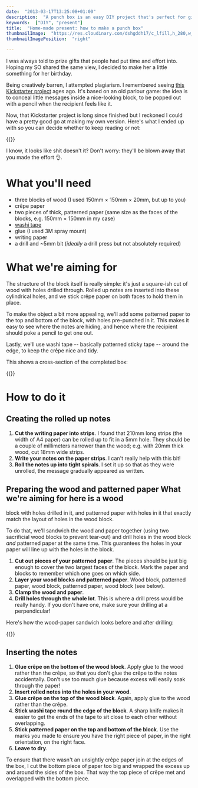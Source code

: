 ```yaml
---
date:  "2013-03-17T13:25:08+01:00"
description:  "A punch box is an easy DIY project that's perfect for gifting."
keywords:  ["DIY", "present"]
title:  "Home-made present: how to make a punch box"
thumbnailImage:  "https://res.cloudinary.com/dshgddh17/c_lfill,h_280,w_280/jmsbrdy.com/finished.jpg"
thumbnailImagePosition:  "right"

---
```


I was always told to prize gifts that people had put time and effort into.
Hoping my SO shared the same view, I decided to make her a little something for
her birthday.

Being creatively barren, I attempted plagiarism. I remembered seeing [this
Kickstarter
project](http://www.kickstarter.com/projects/leafcutterdesigns/retro-punch-boxes-for-valentines-day)
ages ago. It's based on an old parlour game: the idea is to conceal little
messages inside a nice-looking block, to be popped out with a pencil when the
recipient feels like it.
<!--more-->

Now, that Kickstarter project is long since finished but I reckoned I could
have a pretty good go at making my own version. Here's what I ended up with so
you can decide whether to keep reading or not:

{{<postimage title="Finished product" path="/jmsbrdy.com/finished.jpg">}}

I know, it looks like shit doesn't it? Don't worry: they'll be blown away that
you made the effort &#x1f44c;.

# What you'll need

* three blocks of wood (I used 150mm × 150mm × 20mm, but up to you)
* crêpe paper
* two pieces of thick, patterned paper (same size as the faces of the blocks,
  e.g. 150mm × 150mm in my case)
* [washi tape](http://www.cutetape.com/)
* glue (I used 3M spray mount)
* writing paper
* a drill and ~5mm bit (_ideally_ a drill press but not absolutely required)

# What we're aiming for

The structure of the block itself is really simple: it's just a square-ish cut
of wood with holes drilled through. Rolled up notes are inserted into these
cylindrical holes, and we stick crêpe paper on both faces to hold them in
place.

To make the object a bit more appealing, we'll add some patterned paper to the
top and bottom of the block, with holes pre-punched in it. This makes it easy
to see where the notes are hiding, and hence where the recipient should poke a
pencil to get one out.

Lastly, we'll use washi tape -- basically patterned sticky tape -- around the
edge, to keep the crêpe nice and tidy.

This shows a cross-section of the completed box:

{{<postimage title="Cross-section of the box" path="/jmsbrdy.com/cross-section.png">}}

# How to do it

## Creating the rolled up notes
1. **Cut the writing paper into strips**. I found that 210mm long strips (the
   width of A4 paper) can be rolled up to fit in a 5mm hole. They should be a
   couple of millimeters narrower than the wood; e.g. with 20mm thick wood, cut
   18mm wide strips.
1. **Write your notes on the paper strips**. I can't really help with this bit!
1. **Roll the notes up into tight spirals**. I set it up so that as they were
   unrolled, the message gradually appeared as written.

## Preparing the wood and patterned paper What we're aiming for here is a wood
block with holes drilled in it, and patterned paper with holes in it that
exactly match the layout of holes in the wood block.

To do that, we'll sandwich the wood and paper together (using two sacrificial
wood blocks to prevent tear-out) and drill holes in the wood block _and_
patterned paper at the same time. This guarantees the holes in your paper will
line up with the holes in the block.

1. **Cut out pieces of your patterned paper**. The pieces should be just big
   enough to cover the two largest faces of the block. Mark the paper and
   blocks to remember which one goes on which side.
1. **Layer your wood blocks and patterned paper**. Wood block, patterned paper,
   wood block, patterned paper, wood block (see below).
1. **Clamp the wood and paper**.
1. **Drill holes through the whole lot**. This is where a drill press would be
   really handy. If you don't have one, make sure your drilling at a
   perpendicular!

Here's how the wood-paper sandwich looks before and after drilling:

{{<postimage title="Cross-section before drilling" path="/jmsbrdy.com/cross-section-before-drilling.png">}}

## Inserting the notes

1. **Glue crêpe on the bottom of the wood block**. Apply glue to the wood
   rather than the crêpe, so that you don't glue the crêpe to the notes
   accidentally. Don't use too much glue because excess will easily soak
   through the paper!
1. **Insert rolled notes into the holes in your wood**.
1. **Glue crêpe on the top of the wood block**. Again, apply glue to the wood
   rather than the crêpe.
1. **Stick washi tape round the edge of the block**. A sharp knife makes it
   easier to get the ends of the tape to sit close to each other without
   overlapping.
1. **Stick patterned paper on the top and bottom of the block**. Use the marks
   you made to ensure you have the right piece of paper, in the right
   orientation, on the right face.
1. **Leave to dry**.

To ensure that there wasn't an unsightly crêpe paper join at the edges of the
box, I cut the bottom piece of paper too big and wrapped the excess up and
around the sides of the box. That way the top piece of crêpe met and overlapped
with the bottom piece.
